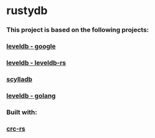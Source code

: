 # rustydb

### This project is based on the following projects:
### [leveldb - google](https://github.com/google/leveldb/)
### [leveldb - leveldb-rs](https://github.com/sunchao/leveldb-rs/)
### [scylladb](https://github.com/scylladb/scylladb)
### [leveldb - golang](https://github.com/syndtr/goleveldb)

### Built with:
### [crc-rs](https://github.com/mrhooray/crc-rs)
